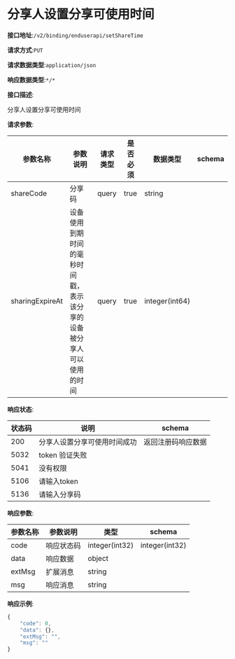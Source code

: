 # 分享人设置分享可使用时间


**接口地址**:`/v2/binding/enduserapi/setShareTime`


**请求方式**:`PUT`


**请求数据类型**:`application/json`


**响应数据类型**:`*/*`


**接口描述**:<p>分享人设置分享可使用时间</p>


**请求参数**:


| 参数名称        | 参数说明                                                     | 请求类型 | 是否必须 | 数据类型       | schema |
| --------------- | ------------------------------------------------------------ | -------- | -------- | -------------- | ------ |
| shareCode       | 分享码                                                       | query    | true     | string         |        |
| sharingExpireAt | 设备使用到期时间的毫秒时间戳，表示该分享的设备被分享人可以使用的时间 | query    | true     | integer(int64) |        |


**响应状态**:


| 状态码 | 说明                         | schema             |
| ------ | ---------------------------- | ------------------ |
| 200    | 分享人设置分享可使用时间成功 | 返回注册码响应数据 |
| 5032   | token 验证失败               |                    |
| 5041   | 没有权限                     |                    |
| 5106   | 请输入token                  |                    |
| 5136   | 请输入分享码                 |                    |


**响应参数**:


| 参数名称 | 参数说明   | 类型           | schema         |
| -------- | ---------- | -------------- | -------------- |
| code     | 响应状态码 | integer(int32) | integer(int32) |
| data     | 响应数据   | object         |                |
| extMsg   | 扩展消息   | string         |                |
| msg      | 响应消息   | string         |                |


**响应示例**:
```javascript
{
	"code": 0,
	"data": {},
	"extMsg": "",
	"msg": ""
}
```
